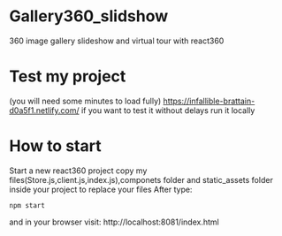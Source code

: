 # Gallery360_slidshow
360 image gallery slideshow and virtual tour with react360

# Test my project
(you will need some minutes to load fully)
https://infallible-brattain-d0a5f1.netlify.com/
if you want to test it without delays run it locally
# How to start 
Start a new react360 project
copy my files(Store.js,client.js,index.js),componets folder and static_assets folder inside your project to replace your files
After type:
``` 
npm start 

```
and in your browser visit: http://localhost:8081/index.html
